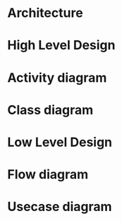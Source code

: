 # Architecture
# High Level Design 
# Activity diagram
# Class diagram
# Low Level Design
# Flow diagram
# Usecase diagram